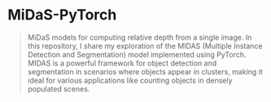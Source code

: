 # MiDaS-PyTorch

> MiDaS models for computing relative depth from a single image.
In this repository, I share my exploration of the MIDAS (Multiple Instance Detection and Segmentation) model implemented using PyTorch. MIDAS is a powerful framework for object detection and segmentation in scenarios where objects appear in clusters, making it ideal for various applications like counting objects in densely populated scenes.
